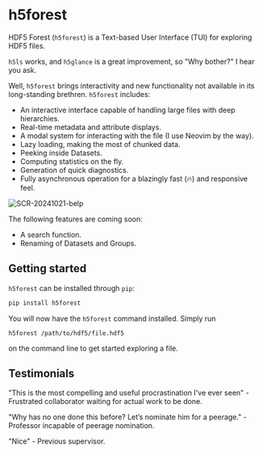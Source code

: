 # h5forest
HDF5 Forest (`h5forest`) is a Text-based User Interface (TUI) for exploring HDF5 files.

`h5ls` works, and `h5glance` is a great improvement, so "Why bother?" I hear you ask. 

Well, `h5forest` brings interactivity and new functionality not available in its long-standing brethren. `h5forest` includes:

- An interactive interface capable of handling large files with deep hierarchies.
- Real-time metadata and attribute displays.
- A modal system for interacting with the file (I use Neovim by the way).
- Lazy loading, making the most of chunked data.
- Peeking inside Datasets.
- Computing statistics on the fly.
- Generation of quick diagnostics.
- Fully asynchronous operation for a blazingly fast (🔥) and responsive feel.

![SCR-20241021-belp](https://github.com/user-attachments/assets/38b92869-6768-41f4-833c-d8b4ad6c6ad5)

The following features are coming soon:
- A search function.
- Renaming of Datasets and Groups.

## Getting started

`h5forest` can be installed through `pip`:

```bash
pip install h5forest
```

You will now have the `h5forest` command installed. Simply run

```
h5forest /path/to/hdf5/file.hdf5
```

on the command line to get started exploring a file.

## Testimonials

"This is the most compelling and useful procrastination I've ever seen" - Frustrated collaborator waiting for actual work to be done.

"Why has no one done this before? Let’s nominate him for a peerage." - Professor incapable of peerage nomination.

"Nice" - Previous supervisor.



